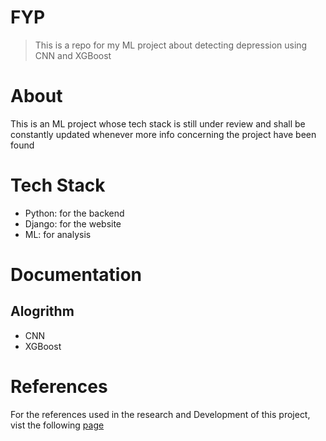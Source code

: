 # FYP
> This is a repo for my ML project about detecting depression using CNN and XGBoost

# About
This is an ML project whose tech stack is still under review and shall be constantly updated whenever more info concerning the project have been found

# Tech Stack
+ Python: for the backend
+ Django: for the website
+ ML: for analysis

# Documentation

## Alogrithm
+ CNN
+ XGBoost

# References
For the references used in the research and Development of this project, vist the following [page](https://github.com/akebu6/FYP/wiki/References)
